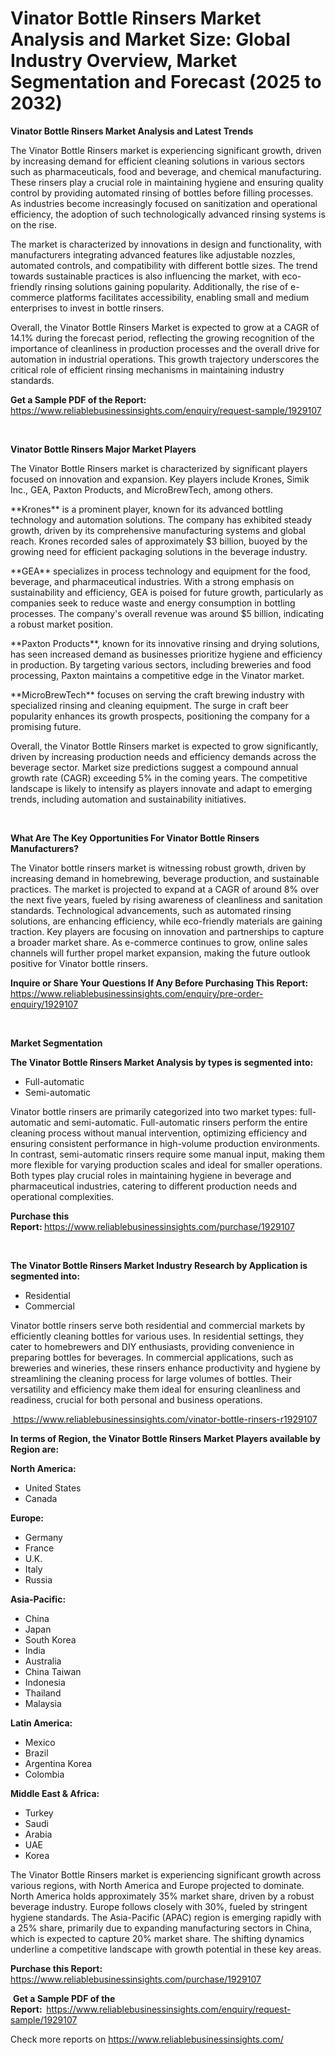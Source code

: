 <p><h1>Vinator Bottle Rinsers Market Analysis and Market Size: Global Industry Overview, Market Segmentation and Forecast (2025 to 2032)</h1></p><p><strong>Vinator Bottle Rinsers Market Analysis and Latest Trends</strong></p>
<p><p>The Vinator Bottle Rinsers market is experiencing significant growth, driven by increasing demand for efficient cleaning solutions in various sectors such as pharmaceuticals, food and beverage, and chemical manufacturing. These rinsers play a crucial role in maintaining hygiene and ensuring quality control by providing automated rinsing of bottles before filling processes. As industries become increasingly focused on sanitization and operational efficiency, the adoption of such technologically advanced rinsing systems is on the rise.</p><p>The market is characterized by innovations in design and functionality, with manufacturers integrating advanced features like adjustable nozzles, automated controls, and compatibility with different bottle sizes. The trend towards sustainable practices is also influencing the market, with eco-friendly rinsing solutions gaining popularity. Additionally, the rise of e-commerce platforms facilitates accessibility, enabling small and medium enterprises to invest in bottle rinsers.</p><p>Overall, the Vinator Bottle Rinsers Market is expected to grow at a CAGR of 14.1% during the forecast period, reflecting the growing recognition of the importance of cleanliness in production processes and the overall drive for automation in industrial operations. This growth trajectory underscores the critical role of efficient rinsing mechanisms in maintaining industry standards.</p></p>
<p><strong>Get a Sample PDF of the Report:&nbsp;</strong> <a href="https://www.reliablebusinessinsights.com/enquiry/request-sample/1929107?utm_campaign=100&utm_medium=2&utm_source=Github&utm_content=ia&utm_term=16012025&utm_id=vinator-bottle-rinsers">https://www.reliablebusinessinsights.com/enquiry/request-sample/1929107</a></p>
<p>&nbsp;</p>
<p><strong>Vinator Bottle Rinsers Major Market Players</strong></p>
<p><p>The Vinator Bottle Rinsers market is characterized by significant players focused on innovation and expansion. Key players include Krones, Simik Inc., GEA, Paxton Products, and MicroBrewTech, among others.</p><p>**Krones** is a prominent player, known for its advanced bottling technology and automation solutions. The company has exhibited steady growth, driven by its comprehensive manufacturing systems and global reach. Krones recorded sales of approximately $3 billion, buoyed by the growing need for efficient packaging solutions in the beverage industry.</p><p>**GEA** specializes in process technology and equipment for the food, beverage, and pharmaceutical industries. With a strong emphasis on sustainability and efficiency, GEA is poised for future growth, particularly as companies seek to reduce waste and energy consumption in bottling processes. The company's overall revenue was around $5 billion, indicating a robust market position.</p><p>**Paxton Products**, known for its innovative rinsing and drying solutions, has seen increased demand as businesses prioritize hygiene and efficiency in production. By targeting various sectors, including breweries and food processing, Paxton maintains a competitive edge in the Vinator market.</p><p>**MicroBrewTech** focuses on serving the craft brewing industry with specialized rinsing and cleaning equipment. The surge in craft beer popularity enhances its growth prospects, positioning the company for a promising future.</p><p>Overall, the Vinator Bottle Rinsers market is expected to grow significantly, driven by increasing production needs and efficiency demands across the beverage sector. Market size predictions suggest a compound annual growth rate (CAGR) exceeding 5% in the coming years. The competitive landscape is likely to intensify as players innovate and adapt to emerging trends, including automation and sustainability initiatives.</p></p>
<p>&nbsp;</p>
<p><strong>What Are The Key Opportunities For Vinator Bottle Rinsers Manufacturers?</strong></p>
<p><p>The Vinator bottle rinsers market is witnessing robust growth, driven by increasing demand in homebrewing, beverage production, and sustainable practices. The market is projected to expand at a CAGR of around 8% over the next five years, fueled by rising awareness of cleanliness and sanitation standards. Technological advancements, such as automated rinsing solutions, are enhancing efficiency, while eco-friendly materials are gaining traction. Key players are focusing on innovation and partnerships to capture a broader market share. As e-commerce continues to grow, online sales channels will further propel market expansion, making the future outlook positive for Vinator bottle rinsers.</p></p>
<p><strong>Inquire or Share Your Questions If Any Before Purchasing This Report:</strong> <a href="https://www.reliablebusinessinsights.com/enquiry/pre-order-enquiry/1929107?utm_campaign=100&utm_medium=2&utm_source=Github&utm_content=ia&utm_term=16012025&utm_id=vinator-bottle-rinsers">https://www.reliablebusinessinsights.com/enquiry/pre-order-enquiry/1929107</a></p>
<p>&nbsp;</p>
<p><strong>Market Segmentation</strong></p>
<p><strong>The Vinator Bottle Rinsers Market Analysis by types is segmented into:</strong></p>
<p><ul><li>Full-automatic</li><li>Semi-automatic</li></ul></p>
<p><p>Vinator bottle rinsers are primarily categorized into two market types: full-automatic and semi-automatic. Full-automatic rinsers perform the entire cleaning process without manual intervention, optimizing efficiency and ensuring consistent performance in high-volume production environments. In contrast, semi-automatic rinsers require some manual input, making them more flexible for varying production scales and ideal for smaller operations. Both types play crucial roles in maintaining hygiene in beverage and pharmaceutical industries, catering to different production needs and operational complexities.</p></p>
<p><strong>Purchase this Report:&nbsp;</strong><a href="https://www.reliablebusinessinsights.com/purchase/1929107?utm_campaign=100&utm_medium=2&utm_source=Github&utm_content=ia&utm_term=16012025&utm_id=vinator-bottle-rinsers">https://www.reliablebusinessinsights.com/purchase/1929107</a></p>
<p>&nbsp;</p>
<p><strong>The Vinator Bottle Rinsers Market Industry Research by Application is segmented into:</strong></p>
<p><ul><li>Residential</li><li>Commercial</li></ul></p>
<p><p>Vinator bottle rinsers serve both residential and commercial markets by efficiently cleaning bottles for various uses. In residential settings, they cater to homebrewers and DIY enthusiasts, providing convenience in preparing bottles for beverages. In commercial applications, such as breweries and wineries, these rinsers enhance productivity and hygiene by streamlining the cleaning process for large volumes of bottles. Their versatility and efficiency make them ideal for ensuring cleanliness and readiness, crucial for both personal and business operations.</p></p>
<p><a href="https://www.reliablebusinessinsights.com/vinator-bottle-rinsers-r1929107?utm_campaign=100&utm_medium=2&utm_source=Github&utm_content=ia&utm_term=16012025&utm_id=vinator-bottle-rinsers">&nbsp;https://www.reliablebusinessinsights.com/vinator-bottle-rinsers-r1929107</a></p>
<p><strong>In terms of Region, the Vinator Bottle Rinsers Market Players available by Region are:</strong></p>
<p>
    <p> <strong> North America: </strong>
        <ul>
            <li>United States</li>
            <li>Canada</li>
        </ul>
        </p> 
    <p> <strong> Europe: </strong>
        <ul>
            <li>Germany</li>
            <li>France</li>
            <li>U.K.</li>
            <li>Italy</li>
            <li>Russia</li>
        </ul>
        </p> 
    <p> <strong> Asia-Pacific: </strong>
        <ul>
            <li>China</li>
            <li>Japan</li>
            <li>South Korea</li>
            <li>India</li>
            <li>Australia</li>
            <li>China Taiwan</li>
            <li>Indonesia</li>
            <li>Thailand</li>
            <li>Malaysia</li>
        </ul>
        </p> 
    <p> <strong> Latin America: </strong>
        <ul>
            <li>Mexico</li>
            <li>Brazil</li>
            <li>Argentina Korea</li>
            <li>Colombia</li>
        </ul>
        </p> 
    <p> <strong> Middle East & Africa: </strong>
        <ul>
            <li>Turkey</li>
            <li>Saudi</li>
            <li>Arabia</li>
            <li>UAE</li>
            <li>Korea</li>
        </ul>
    </p>
    </p>
<p><p>The Vinator Bottle Rinsers market is experiencing significant growth across various regions, with North America and Europe projected to dominate. North America holds approximately 35% market share, driven by a robust beverage industry. Europe follows closely with 30%, fueled by stringent hygiene standards. The Asia-Pacific (APAC) region is emerging rapidly with a 25% share, primarily due to expanding manufacturing sectors in China, which is expected to capture 20% market share. The shifting dynamics underline a competitive landscape with growth potential in these key areas.</p></p>
<p><strong>Purchase this Report: </strong><a href="https://www.reliablebusinessinsights.com/purchase/1929107?utm_campaign=100&utm_medium=2&utm_source=Github&utm_content=ia&utm_term=16012025&utm_id=vinator-bottle-rinsers">https://www.reliablebusinessinsights.com/purchase/1929107</a></p>
<p>&nbsp;<strong>Get a Sample PDF of the Report:&nbsp;&nbsp;</strong><a href="https://www.reliablebusinessinsights.com/enquiry/request-sample/1929107?utm_campaign=100&utm_medium=2&utm_source=Github&utm_content=ia&utm_term=16012025&utm_id=vinator-bottle-rinsers">https://www.reliablebusinessinsights.com/enquiry/request-sample/1929107</a></p>
<p><strong></strong></p>
<p>Check more reports on <a href="https://www.reliablebusinessinsights.com/?utm_campaign=100&utm_medium=2&utm_source=Github&utm_content=ia&utm_term=16012025&utm_id=vinator-bottle-rinsers">https://www.reliablebusinessinsights.com/</a></p>